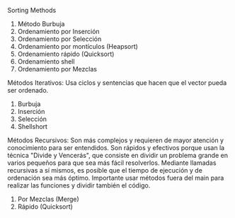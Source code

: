 Sorting Methods

1. Método Burbuja
2. Ordenamiento por Inserción
3. Ordenamiento por Selección
4. Ordenamiento por montículos (Heapsort)
5. Ordenamiento rápido (Quicksort)
6. Ordenamiento shell
7. Ordenamiento por Mezclas

Métodos Iterativos: Usa ciclos y sentencias que hacen que el vector pueda ser ordenado.

1. Burbuja
2. Inserción
3. Selección
4. Shellshort

Métodos Recursivos: Son más complejos y requieren de mayor atención y conocimiento para ser entendidos. Son rápidos y 
efectivos porque usan la técnica "Divide y Vencerás", que consiste en dividir un problema grande en varios pequeños 
para que sea más fácil resolverlos. Mediante llamadas recursivas a sí mismos, es posible que el tiempo de ejecución y de 
ordenación sea más óptimo. Importante usar métodos fuera del main para realizar las funciones y dividir también el código.

1. Por Mezclas (Merge)
2. Rápido (Quicksort)
